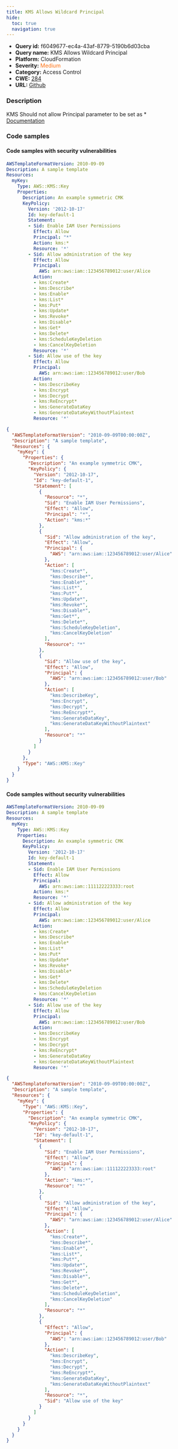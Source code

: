 ```yaml
---
title: KMS Allows Wildcard Principal
hide:
  toc: true
  navigation: true
---
```


<style>
  .highlight .hll {
    background-color: #ff171742;
  }
  .md-content {
    max-width: 1100px;
    margin: 0 auto;
  }
</style>

-   **Query id:** f6049677-ec4a-43af-8779-5190b6d03cba
-   **Query name:** KMS Allows Wildcard Principal
-   **Platform:** CloudFormation
-   **Severity:** <span style="color:#ff7213">Medium</span>
-   **Category:** Access Control
-   **CWE:** <a href="https://cwe.mitre.org/data/definitions/284.html" onclick="newWindowOpenerSafe(event, 'https://cwe.mitre.org/data/definitions/284.html')">284</a>
-   **URL:** [Github](https://github.com/Checkmarx/kics/tree/master/assets/queries/cloudFormation/aws/kms_allows_wildcard_principal)

### Description
KMS Should not allow Principal parameter to be set as *<br>
[Documentation](https://docs.aws.amazon.com/AWSCloudFormation/latest/UserGuide/aws-resource-kms-key.html)

### Code samples
#### Code samples with security vulnerabilities
```yaml title="Positive test num. 1 - yaml file" hl_lines="8"
AWSTemplateFormatVersion: 2010-09-09
Description: A sample template
Resources:
  myKey:
    Type: AWS::KMS::Key
    Properties:
      Description: An example symmetric CMK
      KeyPolicy:
        Version: '2012-10-17'
        Id: key-default-1
        Statement:
        - Sid: Enable IAM User Permissions
          Effect: Allow
          Principal: "*"
          Action: kms:*
          Resource: '*'
        - Sid: Allow administration of the key
          Effect: Allow
          Principal:
            AWS: arn:aws:iam::123456789012:user/Alice
          Action:
          - kms:Create*
          - kms:Describe*
          - kms:Enable*
          - kms:List*
          - kms:Put*
          - kms:Update*
          - kms:Revoke*
          - kms:Disable*
          - kms:Get*
          - kms:Delete*
          - kms:ScheduleKeyDeletion
          - kms:CancelKeyDeletion
          Resource: '*'
        - Sid: Allow use of the key
          Effect: Allow
          Principal:
            AWS: arn:aws:iam::123456789012:user/Bob
          Action:
          - kms:DescribeKey
          - kms:Encrypt
          - kms:Decrypt
          - kms:ReEncrypt*
          - kms:GenerateDataKey
          - kms:GenerateDataKeyWithoutPlaintext
          Resource: '*'

```
```json title="Positive test num. 2 - json file" hl_lines="8"
{
  "AWSTemplateFormatVersion": "2010-09-09T00:00:00Z",
  "Description": "A sample template",
  "Resources": {
    "myKey": {
      "Properties": {
        "Description": "An example symmetric CMK",
        "KeyPolicy": {
          "Version": "2012-10-17",
          "Id": "key-default-1",
          "Statement": [
            {
              "Resource": "*",
              "Sid": "Enable IAM User Permissions",
              "Effect": "Allow",
              "Principal": "*",
              "Action": "kms:*"
            },
            {
              "Sid": "Allow administration of the key",
              "Effect": "Allow",
              "Principal": {
                "AWS": "arn:aws:iam::123456789012:user/Alice"
              },
              "Action": [
                "kms:Create*",
                "kms:Describe*",
                "kms:Enable*",
                "kms:List*",
                "kms:Put*",
                "kms:Update*",
                "kms:Revoke*",
                "kms:Disable*",
                "kms:Get*",
                "kms:Delete*",
                "kms:ScheduleKeyDeletion",
                "kms:CancelKeyDeletion"
              ],
              "Resource": "*"
            },
            {
              "Sid": "Allow use of the key",
              "Effect": "Allow",
              "Principal": {
                "AWS": "arn:aws:iam::123456789012:user/Bob"
              },
              "Action": [
                "kms:DescribeKey",
                "kms:Encrypt",
                "kms:Decrypt",
                "kms:ReEncrypt*",
                "kms:GenerateDataKey",
                "kms:GenerateDataKeyWithoutPlaintext"
              ],
              "Resource": "*"
            }
          ]
        }
      },
      "Type": "AWS::KMS::Key"
    }
  }
}

```


#### Code samples without security vulnerabilities
```yaml title="Negative test num. 1 - yaml file"
AWSTemplateFormatVersion: 2010-09-09
Description: A sample template
Resources:
  myKey:
    Type: AWS::KMS::Key
    Properties:
      Description: An example symmetric CMK
      KeyPolicy:
        Version: '2012-10-17'
        Id: key-default-1
        Statement:
        - Sid: Enable IAM User Permissions
          Effect: Allow
          Principal:
            AWS: arn:aws:iam::111122223333:root
          Action: kms:*
          Resource: '*'
        - Sid: Allow administration of the key
          Effect: Allow
          Principal:
            AWS: arn:aws:iam::123456789012:user/Alice
          Action:
          - kms:Create*
          - kms:Describe*
          - kms:Enable*
          - kms:List*
          - kms:Put*
          - kms:Update*
          - kms:Revoke*
          - kms:Disable*
          - kms:Get*
          - kms:Delete*
          - kms:ScheduleKeyDeletion
          - kms:CancelKeyDeletion
          Resource: '*'
        - Sid: Allow use of the key
          Effect: Allow
          Principal:
            AWS: arn:aws:iam::123456789012:user/Bob
          Action:
          - kms:DescribeKey
          - kms:Encrypt
          - kms:Decrypt
          - kms:ReEncrypt*
          - kms:GenerateDataKey
          - kms:GenerateDataKeyWithoutPlaintext
          Resource: '*'

```
```json title="Negative test num. 2 - json file"
{
  "AWSTemplateFormatVersion": "2010-09-09T00:00:00Z",
  "Description": "A sample template",
  "Resources": {
    "myKey": {
      "Type": "AWS::KMS::Key",
      "Properties": {
        "Description": "An example symmetric CMK",
        "KeyPolicy": {
          "Version": "2012-10-17",
          "Id": "key-default-1",
          "Statement": [
            {
              "Sid": "Enable IAM User Permissions",
              "Effect": "Allow",
              "Principal": {
                "AWS": "arn:aws:iam::111122223333:root"
              },
              "Action": "kms:*",
              "Resource": "*"
            },
            {
              "Sid": "Allow administration of the key",
              "Effect": "Allow",
              "Principal": {
                "AWS": "arn:aws:iam::123456789012:user/Alice"
              },
              "Action": [
                "kms:Create*",
                "kms:Describe*",
                "kms:Enable*",
                "kms:List*",
                "kms:Put*",
                "kms:Update*",
                "kms:Revoke*",
                "kms:Disable*",
                "kms:Get*",
                "kms:Delete*",
                "kms:ScheduleKeyDeletion",
                "kms:CancelKeyDeletion"
              ],
              "Resource": "*"
            },
            {
              "Effect": "Allow",
              "Principal": {
                "AWS": "arn:aws:iam::123456789012:user/Bob"
              },
              "Action": [
                "kms:DescribeKey",
                "kms:Encrypt",
                "kms:Decrypt",
                "kms:ReEncrypt*",
                "kms:GenerateDataKey",
                "kms:GenerateDataKeyWithoutPlaintext"
              ],
              "Resource": "*",
              "Sid": "Allow use of the key"
            }
          ]
        }
      }
    }
  }
}

```
